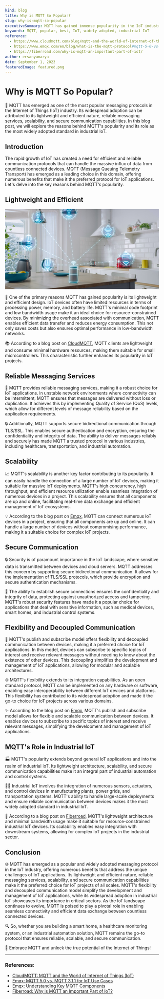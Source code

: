 ```yaml
---
kind: blog
title: Why is MQTT So Popular?
slug: why-is-mqtt-so-popular
executiveSummary: MQTT has gained immense popularity in the IoT industry due to its lightweight and efficient nature, reliable messaging services, scalability, and secure communication capabilities. This blog post explores the reasons behind MQTT's popularity and its widespread adoption in industrial IoT.
keywords: MQTT, popular, best, IoT, widely adopted, industrial IoT
reference:
  - https://www.cloudmqtt.com/blog/mqtt-and-the-world-of-internet-of-things-iot.html
  - https://www.emqx.com/en/blog/what-is-the-mqtt-protocol#mqtt-5-0-vs-mqtt-3-1-1-for-iot-use-cases
  - https://fiberroad.com/why-is-mqtt-an-important-part-of-iot/
author: ersanyamarya
date: September 1, 2023
featuredImage: featured.png
---
```


# Why is MQTT So Popular?

🌟 MQTT has emerged as one of the most popular messaging protocols in the Internet of Things (IoT) industry. Its widespread adoption can be attributed to its lightweight and efficient nature, reliable messaging services, scalability, and secure communication capabilities. In this blog post, we will explore the reasons behind MQTT's popularity and its role as the most widely adopted standard in industrial IoT.

## Introduction

The rapid growth of IoT has created a need for efficient and reliable communication protocols that can handle the massive influx of data from countless connected devices. MQTT (Message Queuing Telemetry Transport) has emerged as a leading choice in this domain, offering numerous benefits that make it the preferred protocol for IoT applications. Let's delve into the key reasons behind MQTT's popularity.

## Lightweight and Efficient

<!-- // mark down image -->

![Lightweight and Efficient](./lightweight-and-efficient.png)

🚀 One of the primary reasons MQTT has gained popularity is its lightweight and efficient design. IoT devices often have limited resources in terms of processing power, memory, and battery life. MQTT's minimal code footprint and low bandwidth usage make it an ideal choice for resource-constrained devices. By minimizing the overhead associated with communication, MQTT enables efficient data transfer and reduces energy consumption. This not only saves costs but also ensures optimal performance in low-bandwidth networks.

📚 According to a blog post on [CloudMQTT](https://www.cloudmqtt.com/blog/mqtt-and-the-world-of-internet-of-things-iot.html), MQTT clients are lightweight and consume minimal hardware resources, making them suitable for small microcontrollers. This characteristic further enhances its popularity in IoT projects.

## Reliable Messaging Services

📨 MQTT provides reliable messaging services, making it a robust choice for IoT applications. In unstable network environments where connectivity can be intermittent, MQTT ensures that messages are delivered without loss or duplication. It achieves this by implementing Quality of Service (QoS) levels, which allow for different levels of message reliability based on the application requirements.

🔒 Additionally, MQTT supports secure bidirectional communication through TLS/SSL. This enables secure authentication and encryption, ensuring the confidentiality and integrity of data. The ability to deliver messages reliably and securely has made MQTT a trusted protocol in various industries, including healthcare, transportation, and industrial automation.

## Scalability

📈 MQTT's scalability is another key factor contributing to its popularity. It can easily handle the connection of a large number of IoT devices, making it suitable for massive IoT deployments. MQTT's high concurrency, high throughput, and efficient resource utilization enable seamless integration of numerous devices in a project. This scalability ensures that all components are up and online, facilitating real-time data exchange and efficient management of IoT ecosystems.

💡 According to the blog post on [Emqx](https://www.emqx.com/en/blog/what-is-the-mqtt-protocol#mqtt-5-0-vs-mqtt-3-1-1-for-iot-use-cases), MQTT can connect numerous IoT devices in a project, ensuring that all components are up and online. It can handle a large number of devices without compromising performance, making it a suitable choice for complex IoT projects.

## Secure Communication

🔒 Security is of paramount importance in the IoT landscape, where sensitive data is transmitted between devices and cloud servers. MQTT addresses this concern by supporting secure bidirectional communication. It allows for the implementation of TLS/SSL protocols, which provide encryption and secure authentication mechanisms.

🔐 The ability to establish secure connections ensures the confidentiality and integrity of data, protecting against unauthorized access and tampering. MQTT's robust security features have made it a popular choice for applications that deal with sensitive information, such as medical devices, smart homes, and industrial control systems.

## Flexibility and Decoupled Communication

🔗 MQTT's publish and subscribe model offers flexibility and decoupled communication between devices, making it a preferred choice for IoT applications. In this model, devices can subscribe to specific topics of interest and receive relevant messages without needing to know about the existence of other devices. This decoupling simplifies the development and management of IoT applications, allowing for modular and scalable architectures.

🌐 MQTT's flexibility extends to its integration capabilities. As an open standard protocol, MQTT can be implemented on any hardware or software, enabling easy interoperability between different IoT devices and platforms. This flexibility has contributed to its widespread adoption and made it the go-to choice for IoT projects across various domains.

✨ According to the blog post on [Emqx](https://www.emqx.com/en/blog/what-is-the-mqtt-protocol#understanding-key-mqtt-components), MQTT's publish and subscribe model allows for flexible and scalable communication between devices. It enables devices to subscribe to specific topics of interest and receive relevant messages, simplifying the development and management of IoT applications.

## MQTT's Role in Industrial IoT

🏭 MQTT's popularity extends beyond general IoT applications and into the realm of industrial IoT. Its lightweight architecture, scalability, and secure communication capabilities make it an integral part of industrial automation and control systems.

👷‍♂️ Industrial IoT involves the integration of numerous sensors, actuators, and control devices in manufacturing plants, power grids, and transportation systems. MQTT's ability to handle large-scale deployments and ensure reliable communication between devices makes it the most widely adopted standard in industrial IoT.

📖 According to a blog post on [Fiberroad](https://fiberroad.com/why-is-mqtt-an-important-part-of-iot/), MQTT's lightweight architecture and minimal bandwidth usage make it suitable for resource-constrained industrial IoT devices. Its scalability enables easy integration with downstream systems, allowing for complex IoT projects in the industrial sector.

## Conclusion

🌐 MQTT has emerged as a popular and widely adopted messaging protocol in the IoT industry, offering numerous benefits that address the unique challenges of IoT applications. Its lightweight and efficient nature, reliable messaging services, scalability, and secure communication capabilities make it the preferred choice for IoT projects of all scales. MQTT's flexibility and decoupled communication model simplify the development and management of IoT applications, while its widespread adoption in industrial IoT showcases its importance in critical sectors. As the IoT landscape continues to evolve, MQTT is poised to play a pivotal role in enabling seamless connectivity and efficient data exchange between countless connected devices.

🔍 So, whether you are building a smart home, a healthcare monitoring system, or an industrial automation solution, MQTT remains the go-to protocol that ensures reliable, scalable, and secure communication.

🌟 Embrace MQTT and unlock the true potential of the Internet of Things!

---

### References:

- [CloudMQTT: MQTT and the World of Internet of Things (IoT)](https://www.cloudmqtt.com/blog/mqtt-and-the-world-of-internet-of-things-iot.html)
- [Emqx: MQTT 5.0 vs. MQTT 3.1.1 for IoT Use Cases](https://www.emqx.com/en/blog/what-is-the-mqtt-protocol#mqtt-5-0-vs-mqtt-3-1-1-for-iot-use-cases)
- [Emqx: Understanding Key MQTT Components](https://www.emqx.com/en/blog/what-is-the-mqtt-protocol#understanding-key-mqtt-components)
- [Fiberroad: Why is MQTT an Important Part of IoT?](https://fiberroad.com/why-is-mqtt-an-important-part-of-iot/)

<!-- An image for a section of a blog post with size: 1200 * 628, for the following content: Lightweight and Efficient
🚀 One of the primary reasons MQTT has gained popularity is its lightweight and efficient design. IoT devices often have limited resources in terms of processing power, memory, and battery life. MQTT's minimal code footprint and low bandwidth usage make it an ideal choice for resource-constrained devices. By minimizing the overhead associated with communication, MQTT enables efficient data transfer and reduces energy consumption. This not only saves costs but also ensures optimal performance in low-bandwidth networks.

📚 According to a blog post on CloudMQTT, MQTT clients are lightweight and consume minimal hardware resources, making them suitable for small microcontrollers. This characteristic further enhances its popularity in IoT projects. -->
